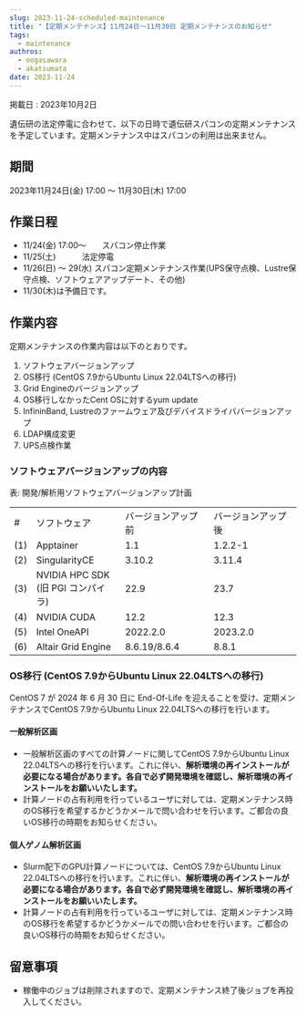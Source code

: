 ```yaml
---
slug: 2023-11-24-scheduled-maintenance
title: "【定期メンテナンス】11月24日～11月30日 定期メンテナンスのお知らせ"
tags:
  - maintenance
authros:
  - oogasawara
  - akatsumata
date: 2023-11-24
---
```


掲載日 : 2023年10月2日


遺伝研の法定停電に合わせて、以下の日時で遺伝研スパコンの定期メンテナンスを予定しています。定期メンテナンス中はスパコンの利用は出来ません。


## 期間

2023年11月24日(金) 17:00 ～ 11月30日(木) 17:00

## 作業日程

- 11/24(金) 17:00～　　スパコン停止作業
- 11/25(土)      　　　法定停電
- 11/26(日) ～ 29(水)   スパコン定期メンテナンス作業(UPS保守点検、Lustre保守点検、ソフトウェアアップデート、その他)
- 11/30(木)は予備日です。

## 作業内容

定期メンテナンスの作業内容は以下のとおりです。

1. ソフトウェアバージョンアップ 
2. OS移行 (CentOS 7.9からUbuntu Linux 22.04LTSへの移行)
3. Grid Engineのバージョンアップ 
4. OS移行しなかったCent OSに対するyum update 
5. InfininBand, Lustreのファームウェア及びデバイスドライババージョンアップ 
6. LDAP構成変更 
7. UPS点検作業

### ソフトウェアバージョンアップの内容

表: 開発/解析用ソフトウェアバージョンアップ計画

<table>
<tr>
  <td>#</td>
  <td>ソフトウェア</td>
  <td>バージョンアップ前</td>
  <td>バージョンアップ後</td>
</tr>

<tr>
  <td>(1)</td>
  <td>Apptainer</td>
  <td>1.1</td>
  <td>1.2.2-1</td>
</tr>

<tr>
  <td>(2)</td>
  <td>SingularityCE</td>
  <td>3.10.2</td>
  <td>3.11.4</td>
</tr>

<tr>
  <td>(3)</td>
  <td>NVIDIA HPC SDK<br/>(旧 PGI コンパイラ)	</td>
  <td>22.9</td>
  <td>23.7</td>
</tr>

<tr>
  <td>(4)</td>
  <td>NVIDIA CUDA</td>
  <td>12.2</td>
  <td>12.3</td>
</tr>

<tr>
  <td>(5)</td>
  <td>Intel OneAPI</td>
  <td>2022.2.0</td>
  <td>2023.2.0</td>
</tr>

<tr>
  <td>(6)</td>
  <td>Altair Grid Engine</td>
  <td>8.6.19/8.6.4</td>
  <td>8.8.1</td>
</tr>

</table>


### OS移行 (CentOS 7.9からUbuntu Linux 22.04LTSへの移行)

CentOS 7 が 2024 年 6 月 30 日に End-Of-Life を迎えることを受け、定期メンテナンスでCentOS 7.9からUbuntu Linux 22.04LTSへの移行を行います。

#### 一般解析区画
-	一般解析区画のすべての計算ノードに関してCentOS 7.9からUbuntu Linux 22.04LTSへの移行を行います。これに伴い、**解析環境の再インストールが必要になる場合があります。各自で必ず開発環境を確認し、解析環境の再インストールをお願いいたします。**
-	計算ノードの占有利用を行っているユーザに対しては、定期メンテナンス時のOS移行を希望するかどうかメールで問い合わせを行います。ご都合の良いOS移行の時期をお知らせください。


#### 個人ゲノム解析区画

-	Slurm配下のGPU計算ノードについては、CentOS 7.9からUbuntu Linux 22.04LTSへの移行を行います。これに伴い、**解析環境の再インストールが必要になる場合があります。各自で必ず開発環境を確認し、解析環境の再インストールをお願いいたします。**
-	計算ノードの占有利用を行っているユーザに対しては、定期メンテナンス時のOS移行を希望するかどうかメールでの問い合わせを行います。ご都合の良いOS移行の時期をお知らせください。


## 留意事項
- 稼働中のジョブは削除されますので、定期メンテナンス終了後ジョブを再投入してください。
